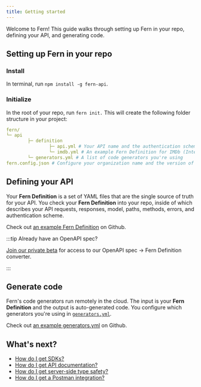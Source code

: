 ```yaml
---
title: Getting started
---
```


<!-- markdownlint-disable MD033 MD025 MD010 -->

Welcome to Fern! This guide walks through setting up Fern in your repo, defining your API, and generating code.

## Setting up Fern in your repo

### Install

In terminal, run `npm install -g fern-api`.

### Initialize

In the root of your repo, run `fern init.` This will create the following folder structure in your project:

```yml
fern/
└─ api
		├─ definition
				├─ api.yml # Your API name and the authentication scheme
				└─ imdb.yml # An example Fern Definition for IMDb (International Movie Database)
		└─ generators.yml # A list of code generators you're using
fern.config.json # Configure your organization name and the version of Fern CLI you're using
```

## Defining your API

Your **Fern Definition** is a set of YAML files that are the single source of truth for your API. You check your **Fern Definition** into your repo, inside of which describes your API requests, responses, model, paths, methods, errors, and authentication scheme.

Check out [an example Fern Definition](https://github.com/fern-api/fern-examples/blob/main/fern/api/definition/movie.yml) on Github.

:::tip Already have an OpenAPI spec?

[Join our private beta](mailto:hey@buildwithfern.com?subject=%5BPrivate%20Beta%5D%20OpenAPI%20to%20Fern%20Definition%20converter) for access to our OpenAPI spec -> Fern Definition converter.

:::

## Generate code

Fern's code generators run remotely in the cloud. The input is your **Fern Definition** and the output is auto-generated code. You configure which generators you're using in [`generators.yml`](./cli/generate.md).

Check out [an example generators.yml](https://github.com/fern-api/fern-examples/blob/main/fern/api/generators.yml) on Github.

## What's next?

- [How do I get SDKs?](./features/sdk.md)
- [How do I get API documentation?](./features/api-docs.md)
- [How do I get server-side type safety?](./features/server.md)
- [How do I get a Postman integration?](./features/postman.md)
